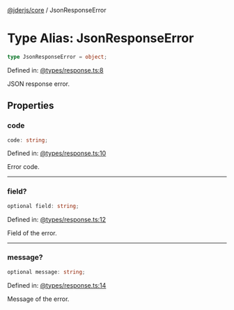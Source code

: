 [@jderjs/core](../README.md) / JsonResponseError

# Type Alias: JsonResponseError

```ts
type JsonResponseError = object;
```

Defined in: [@types/response.ts:8](https://github.com/jder-std/core.js/blob/ccb6f2fa28b92969dcb767a05c1efbaf6bcd3154/package/src/@types/response.ts#L8)

JSON response error.

## Properties

### code

```ts
code: string;
```

Defined in: [@types/response.ts:10](https://github.com/jder-std/core.js/blob/ccb6f2fa28b92969dcb767a05c1efbaf6bcd3154/package/src/@types/response.ts#L10)

Error code.

***

### field?

```ts
optional field: string;
```

Defined in: [@types/response.ts:12](https://github.com/jder-std/core.js/blob/ccb6f2fa28b92969dcb767a05c1efbaf6bcd3154/package/src/@types/response.ts#L12)

Field of the error.

***

### message?

```ts
optional message: string;
```

Defined in: [@types/response.ts:14](https://github.com/jder-std/core.js/blob/ccb6f2fa28b92969dcb767a05c1efbaf6bcd3154/package/src/@types/response.ts#L14)

Message of the error.
